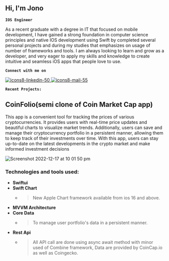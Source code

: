 <h2>Hi, I'm Jono</h2>


**`IOS Engineer`**

As a recent graduate with a degree in IT that focused on mobile development, I have gained a strong foundation in computer science principles and native IOS development using Swift by completed several personal projects and during my studies that emphasizes on usage of number of frameworks and tools.
I am always looking to learn and grow as a developer, and very eager to apply my skills and knowledge to create intuitive and seamless iOS apps that people love to use.


**`Connect with me on`**

<a href="https://www.linkedin.com/in/jono-jono-b8a32b247/">![icons8-linkedin-50](https://user-images.githubusercontent.com/96099265/208279772-46737771-ed4f-439a-89e8-a4e1b4b9637d.png)
<a href = "mailto: jonothen99@gmail.com">![icons8-mail-55](https://user-images.githubusercontent.com/96099265/208280216-67b7620b-c5a5-4412-8c7c-a317b87aa47d.png)</a>


<!--  [<img src="https://ghchart.rshah.org/Jonothen099" width="720">](#bottom)
 -->

**`Recent Projects:`**
## CoinFolio(semi clone of Coin Market Cap app)
This app is a convenient tool for tracking the prices of various cryptocurrencies. It provides users with real-time price updates and beautiful charts to visualize market trends. Additionally, users can save and manage their cryptocurrency portfolio in a persistent manner, allowing them to keep track of their investments over time. With this app, users can stay up-to-date on the latest developments in the crypto market and make informed investment decisions

![Screenshot 2022-12-17 at 10 01 50 pm](https://user-images.githubusercontent.com/96099265/208280677-d7f1ec8a-c6a2-4ace-a37a-448bc6845253.png)
### Technologies and tools used: 
 - **Swiftui**
 - **Swift Chart** 
   - > New Apple Chart framework available from ios 16 and above. 
 - **MVVM Architecture**
 - **Core Data**
     - > To manage user portfolio's data in a persistent manner. 
 - **Rest Api**
     - >All API call are done using async await method with minor used of Combine framework, Data are provided by CoinCap.io as well as Coingecko. 

  








